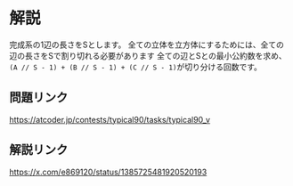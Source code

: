 # 解説
完成系の1辺の長さをSとします。
全ての立体を立方体にするためには、全ての辺の長さをSで割り切れる必要があります
全ての辺とSとの最小公約数を求め、`(A // S - 1) + (B // S - 1) + (C // S - 1)`が切り分ける回数です。

## 問題リンク
https://atcoder.jp/contests/typical90/tasks/typical90_v

## 解説リンク
https://x.com/e869120/status/1385725481920520193
